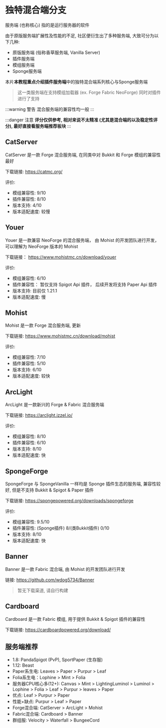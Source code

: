 # 独特混合端分支

服务端 (也称核心) 指的是运行服务器的软件

由于原版服务端扩展性及性能的不足, 社区便衍生出了多种服务端, 大致可分为以下几种:
- 原版服务端 (俗称香草服务端, Vanilla Server)
- 插件服务端
- 模组服务端
- Sponge服务端

本片**本教程重点介绍插件服务端**中的独特混合端系列核心与Sponge服务端

> 这一类服务端在支持模组加载器 (ex. Forge Fabric NeoForge) 同时对插件进行了支持

:::warning 警告
混合服务端的兼容性均一般
:::

:::danger 注意
**评分仅供参考, 相对来说不太精准 (尤其是混合端的以及稳定性评分), 最好直接看服务端推荐板块**
:::

## CatServer

CatServer 是一款 Forge 混合服务端, 在同类中对 Bukkit 和 Forge 模组的兼容性最好

下载链接: https://catmc.org/

评价:
- 模组兼容性: 9/10
- 插件兼容性: 8/10
- 版本支持: 4/10
- 版本适配速度: 较慢

## Youer

Youer 是一款兼容 NeoForge 的混合服务端， 由 Mohist 的开发团队进行开发， 可以理解为 NeoForge 版本的 Mohist

下载链接： https://www.mohistmc.cn/download/youer

评价:
- 模组兼容性: 6/10
- 插件兼容性： 暂仅支持 Spigot Api 插件， 后续开发将支持 Paper Api 插件
- 版本支持: 目前仅 1.21.1
- 版本适配速度: 慢

## Mohist

Mohist 是一款 Forge 混合服务端, 更新

下载链接: https://www.mohistmc.cn/download/mohist

评价:
- 模组兼容性: 7/10
- 插件兼容性: 5/10
- 版本支持: 6/10
- 版本适配速度: 较快

## ArcLight

ArcLight 是一款新兴的 Forge & Fabric 混合服务端

下载链接: https://arclight.izzel.io/

评价:
- 模组兼容性: 8/10
- 插件兼容性: 6/10
- 版本支持: 8/10
- 版本适配速度: 快

## SpongeForge

SpongeForge 与 SpongeVanilla 一样均是 Sponge 插件生态的服务端, 兼容性较好, 但是不支持 Bukkit & Spigot & Paper 插件

下载链接: https://spongepowered.org/downloads/spongeforge

评价:
- 模组兼容性: 9.5/10
- 插件兼容性: (Sponge插件) 8/(类Bukkit插件) 0/10
- 版本支持: 8/10
- 版本适配速度: 快

## Banner

Banner 是一款 Fabric 混合端, 由 Mohist 的开发团队进行开发

链接: https://github.com/wdog5734/Banner
> 暂无下载渠道, 请自行构建

## Cardboard

Cardboard 是一款 Fabric 模组, 用于提供 Bukkit & Spigot 插件的兼容性

下载链接: https://cardboardpowered.org/download/


## 服务端推荐

- 1.8: PandaSpigot (PvP), SportPaper (生存服)
- 1.12: Beast
- Paper系生电: Leaves > Paper > Purpur > Leaf
- Folia系生电：Lophine > Mint > Folia
- 服务器CPU核心多(12+): Canvas > Mint > LightingLuminol > Luminol > Lophine > Folia > Leaf > Purpur > leaves > Paper
- 优点: Leaf > Purpur > Paper 
- 性能+缺点: Purpur > Leaf > Paper
- Forge混合端: CatServer > ArcLight > Mohist
- Fabric混合端: Cardboard > Banner
- 群组服: Velocity > Waterfall > BungeeCord
